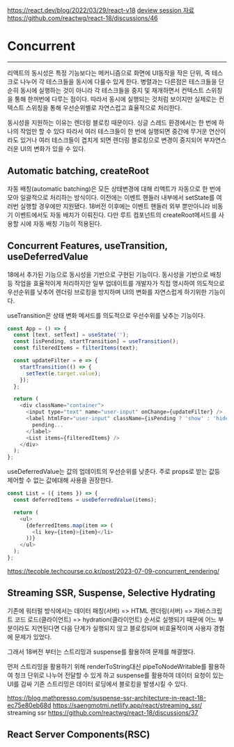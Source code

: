 https://react.dev/blog/2022/03/29/react-v18
[deview session 자료](https://deview.kr/data/deview/session/attach/1_Inside%20React%20(%E1%84%83%E1%85%A9%E1%86%BC%E1%84%89%E1%85%B5%E1%84%89%E1%85%A5%E1%86%BC%E1%84%8B%E1%85%B3%E1%86%AF%20%E1%84%80%E1%85%AE%E1%84%92%E1%85%A7%E1%86%AB%E1%84%92%E1%85%A1%E1%84%82%E1%85%B3%E1%86%AB%20%E1%84%80%E1%85%B5%E1%84%89%E1%85%AE%E1%86%AF).pdf)
https://github.com/reactwg/react-18/discussions/46
# Concurrent 
---
리액트의 동시성은 특정 기능보다는 메커니즘으로 화면에 UI동작을 작은 단위, 즉 테스크로 나누어 각 테스크들을 동시에 다룰수 있게 한다.
병렬과는 다른점은 테스크들을 단순히 동시에 실행하는 것이 아니라 각 테스크들을 중지 및 재개하면서 컨텍스트 스위칭을 통해 한꺼번에 다루는 점이다. 
따라서 동시에 실행되는 것처럼 보이지만 실제로는 컨텍스트 스위칭을 통해 우선순위별로 자연스럽고 효율적으로 처리한다.

동시성을 지원하는 이유는 렌더링 블로킹 때문이다. 싱글 스레드 환경에서는 한 번에 하나의 작업만 할 수 있다 따라서 여러 테스크들이 한 번에 실행되면 중간에 무거운 연산이라도 있거나 여러 테스크들이 겹치게 되면 렌더링 블로킹으로 변경이 중지되어 부자연스러운 UI의 변화가 있을 수 있다.

## Automatic batching, createRoot

자동 배칭(automatic batching)은 모든 상태변경에 대해 리액트가 자동으로 한 번에 모아 일괄적으로 처리하는 방식이다. 
이전에는 이벤트 핸들러 내부에서 setState를 여러번 실행할 경우에만 지원됐다. 18버전 이후에는 이벤트 핸들러 외부 뿐만아니라 비동기 이벤트에서도 자동 배치가 이뤄진다.
다만 루트 컴포넌트의 createRoot메서드를 사용할 시에 자동 배칭 기능이 적용된다.

## Concurrent Features, useTransition, useDeferredValue

18에서 추가된 기능으로 동시성을 기반으로 구현된 기능이다.
동시성을 기반으로 배칭등 작업을 효율적이게 처리하지만 일부 업데이트를 개발자가 직접 명시하여 의도적으로 우선순위를 낮추어 렌더링 브로킹을 방지하며 UI의 변화를 자연스럽게 하기위한 기능이다.

useTransition은 상태 변화 메서드를 의도적으로 우선수위를 낮추는 기능이다.
```js
const App = () => {
  const [text, setText] = useState('');
  const [isPending, startTransition] = useTransition();
  const filteredItems = filterItems(text);

  const updateFilter = e => {
    startTransition(() => {
      setText(e.target.value);
    });
  };

  return (
    <div className="container">
      <input type="text" name="user-input" onChange={updateFilter} />
      <label htmlFor="user-input" className={isPending ? 'show' : 'hide'}>
        pending...
      </label>
      <List items={filteredItems} />
    </div>
  );
};

```

useDeferredValue는 값의 업데이트의 우선순위를 낮춘다.
주로 props로 받는 값등 제어할 수 없는 값에대해 사용을 권장한다.
```js
const List = ({ items }) => {
  const deferredItems = useDeferredValue(items);

  return (
    <ul>
      {deferredItems.map(item => (
        <li key={item}>{item}</li>
      ))}
    </ul>
  );
};

```

https://tecoble.techcourse.co.kr/post/2023-07-09-concurrent_rendering/

## Streaming SSR, Suspense, Selective Hydrating

기존에 워터펄 방식에서는
데이터 패칭(서버) => HTML 렌더링(서버) => 자바스크립트 코드 로드(클라이언트) => hydration(클라이언트)
순서로 실행되기 때문에 어느 부분이라도 지연된다면 다음 단계가 실행되지 않고 블로킹되며 비효율적이며 사용자 경험에 문제가 있었다.

그래서 18버전 부터는 스트리밍과 suspense를 활용하여 문제를 해결했다.

먼저 스트리밍을 활용하기 위해 renderToString대신 pipeToNodeWritable를 활용하여 청크 단위로 나누어 전달할 수 있게 하고 suspense를 활용하여 데이터 요청이 있는 UI를 감싸 
기존 스트리밍은 데이터 로딩에서 블로킹을 발생시킬 수 있다.

https://blog.mathpresso.com/suspense-ssr-architecture-in-react-18-ec75e80eb68d
https://saengmotmi.netlify.app/react/streaming_ssr/
streaming ssr
https://github.com/reactwg/react-18/discussions/37
## React Server Components(RSC)

